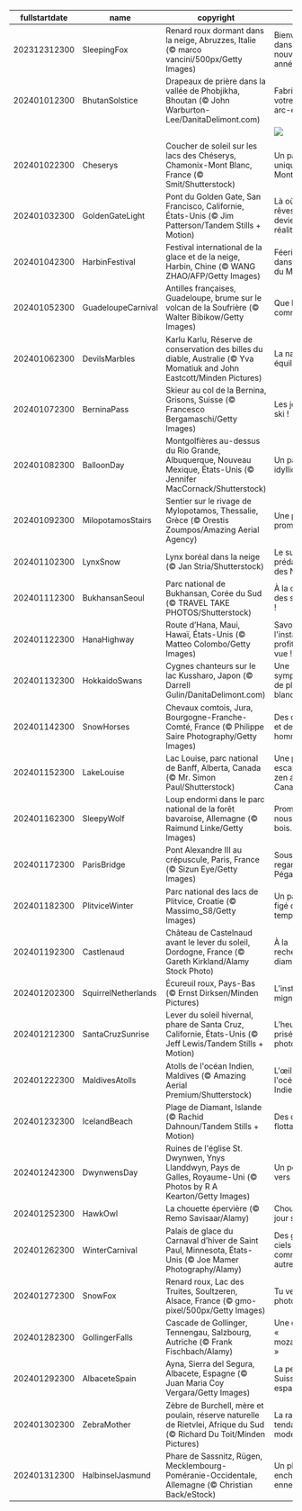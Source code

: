 |fullstartdate|name|copyright|title|image|
|--|--|--|--|--|
202312312300|SleepingFox|Renard roux dormant dans la neige, Abruzzes, Italie (© marco vancini/500px/Getty Images)|Bienvenue dans la nouvelle année !|![](/fr-FR/2024/01/202312312300SleepingFox.jpg)|
202401012300|BhutanSolstice|Drapeaux de prière dans la vallée de Phobjikha, Bhoutan (© John Warburton-Lee/DanitaDelimont.com)|Fabriquez votre propre arc-en-ciel !|![](/fr-FR/2024/01/202401012300BhutanSolstice.jpg)|
||||![](/fr-FR/2024/01/.jpg)|
202401022300|Cheserys|Coucher de soleil sur les lacs des Chéserys, Chamonix-Mont Blanc, France (© Smit/Shutterstock)|Un panorama unique sur le Mont-Blanc|![](/fr-FR/2024/01/202401022300Cheserys.jpg)|
202401032300|GoldenGateLight|Pont du Golden Gate, San Francisco, Californie, États-Unis (© Jim Patterson/Tandem Stills + Motion)|Là où les rêves deviennent réalité !|![](/fr-FR/2024/01/202401032300GoldenGateLight.jpg)|
202401042300|HarbinFestival|Festival international de la glace et de la neige, Harbin, Chine (© WANG ZHAO/AFP/Getty Images)|Féerie glacée dans l'Empire du Milieu|![](/fr-FR/2024/01/202401042300HarbinFestival.jpg)|
202401052300|GuadeloupeCarnival|Antilles françaises, Guadeloupe, brume sur le volcan de la Soufrière (© Walter Bibikow/Getty Images)|Que la fête commence !|![](/fr-FR/2024/01/202401052300GuadeloupeCarnival.jpg)|
202401062300|DevilsMarbles|Karlu Karlu, Réserve de conservation des billes du diable, Australie (© Yva Momatiuk and John Eastcott/Minden Pictures)|La nature en équilibre|![](/fr-FR/2024/01/202401062300DevilsMarbles.jpg)|
202401072300|BerninaPass|Skieur au col de la Bernina, Grisons, Suisse (© Francesco Bergamaschi/Getty Images)|Les joies du ski !|![](/fr-FR/2024/01/202401072300BerninaPass.jpg)|
202401082300|BalloonDay|Montgolfières au-dessus du Rio Grande, Albuquerque, Nouveau Mexique, États-Unis (© Jennifer MacCornack/Shutterstock)|Un paysage idyllique !|![](/fr-FR/2024/01/202401082300BalloonDay.jpg)|
202401092300|MilopotamosStairs|Sentier sur le rivage de Mylopotamos, Thessalie, Grèce (© Orestis Zoumpos/Amazing Aerial Agency)|Une petite promenade ?|![](/fr-FR/2024/01/202401092300MilopotamosStairs.jpg)|
202401102300|LynxSnow|Lynx boréal dans la neige (© Jan Stria/Shutterstock)|Le super-prédateur des Neiges !|![](/fr-FR/2024/01/202401102300LynxSnow.jpg)|
202401112300|BukhansanSeoul|Parc national de Bukhansan, Corée du Sud (© TRAVEL TAKE PHOTOS/Shutterstock)|À la conquête des sommets !|![](/fr-FR/2024/01/202401112300BukhansanSeoul.jpg)|
202401122300|HanaHighway|Route d’Hana, Maui, Hawaï, États-Unis (© Matteo Colombo/Getty Images)|Savourez l'instant et profitez de la vue !|![](/fr-FR/2024/01/202401122300HanaHighway.jpg)|
202401132300|HokkaidoSwans|Cygnes chanteurs sur le lac Kussharo, Japon (© Darrell Gulin/DanitaDelimont.com)|Une symphonie de plumes blanches|![](/fr-FR/2024/01/202401132300HokkaidoSwans.jpg)|
202401142300|SnowHorses|Chevaux comtois, Jura, Bourgogne-Franche-Comté, France (© Philippe Saire Photography/Getty Images)|Des chevaux et des hommes|![](/fr-FR/2024/01/202401142300SnowHorses.jpg)|
202401152300|LakeLouise|Lac Louise, parc national de Banff, Alberta, Canada (© Mr. Simon Paul/Shutterstock)|Une petite escapade zen au Canada ?|![](/fr-FR/2024/01/202401152300LakeLouise.jpg)|
202401162300|SleepyWolf|Loup endormi dans le parc national de la forêt bavaroise, Allemagne (© Raimund Linke/Getty Images)|Promenons-nous dans les bois….|![](/fr-FR/2024/01/202401162300SleepyWolf.jpg)|
202401172300|ParisBridge|Pont Alexandre III au crépuscule, Paris, France  (© Sizun Eye/Getty Images)|Sous le regard de Pégase|![](/fr-FR/2024/01/202401172300ParisBridge.jpg)|
202401182300|PlitviceWinter|Parc national des lacs de Plitvice, Croatie (© Massimo_S8/Getty Images)|Un paysage figé dans le temps|![](/fr-FR/2024/01/202401182300PlitviceWinter.jpg)|
202401192300|Castlenaud|Château de Castelnaud avant le lever du soleil, Dordogne, France (© Gareth Kirkland/Alamy Stock Photo)|À la recherche du diamant noir !|![](/fr-FR/2024/01/202401192300Castlenaud.jpg)|
202401202300|SquirrelNetherlands|Écureuil roux, Pays-Bas (© Ernst Dirksen/Minden Pictures)|L’instant mignon !|![](/fr-FR/2024/01/202401202300SquirrelNetherlands.jpg)|
202401212300|SantaCruzSunrise|Lever du soleil hivernal, phare de Santa Cruz, Californie, États-Unis (© Jeff Lewis/Tandem Stills + Motion)|L’heure dorée prisée des photographes|![](/fr-FR/2024/01/202401212300SantaCruzSunrise.jpg)|
202401222300|MaldivesAtolls|Atolls de l'océan Indien, Maldives (© Amazing Aerial Premium/Shutterstock)|L'œil de l'océan Indien|![](/fr-FR/2024/01/202401222300MaldivesAtolls.jpg)|
202401232300|IcelandBeach|Plage de Diamant, Islande (© Rachid Dahnoun/Tandem Stills + Motion)|Des diamants flottants !|![](/fr-FR/2024/01/202401232300IcelandBeach.jpg)|
202401242300|DwynwensDay|Ruines de l'église St. Dwynwen, Ynys Llanddwyn, Pays de Galles, Royaume-Uni (© Photos by R A Kearton/Getty Images)|Un portail vers le passé|![](/fr-FR/2024/01/202401242300DwynwensDay.jpg)|
202401252300|HawkOwl|La chouette épervière (© Remo Savisaar/Alamy)|Chouette, le jour se lève !|![](/fr-FR/2024/01/202401252300HawkOwl.jpg)|
202401262300|WinterCarnival|Palais de glace du Carnaval d’hiver de Saint Paul, Minnesota, États-Unis (© Joe Mamer Photography/Alamy)|Des grattes ciels pas comme les autres|![](/fr-FR/2024/01/202401262300WinterCarnival.jpg)|
202401272300|SnowFox|Renard roux, Lac des Truites, Soultzeren, Alsace, France (© gmo-pixel/500px/Getty Images)|Tu veux ma photo ?|![](/fr-FR/2024/01/202401272300SnowFox.jpg)|
202401282300|GollingerFalls|Cascade de Gollinger, Tennengau, Salzbourg, Autriche (© Frank Fischbach/Alamy)|Une cascade « mozartienne »|![](/fr-FR/2024/01/202401282300GollingerFalls.jpg)|
202401292300|AlbaceteSpain|Ayna, Sierra del Segura, Albacete, Espagne  (© Juan Maria Coy Vergara/Getty Images)|La petite Suisse espagnole !|![](/fr-FR/2024/01/202401292300AlbaceteSpain.jpg)|
202401302300|ZebraMother|Zèbre de Burchell, mère et poulain, réserve naturelle de Rietvlei, Afrique du Sud (© Richard Du Toit/Minden Pictures)|La rayure, tendance mode !|![](/fr-FR/2024/01/202401302300ZebraMother.jpg)|
202401312300|HalbinselJasmund|Phare de Sassnitz, Rügen, Mecklembourg-Poméranie-Occidentale,  Allemagne (© Christian Back/eStock)|Un phare enchanteur et enneigé|![](/fr-FR/2024/01/202401312300HalbinselJasmund.jpg)|

